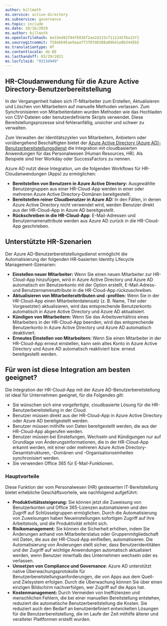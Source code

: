 ```yaml
---
author: billmath
ms.service: active-directory
ms.subservice: governance
ms.topic: include
ms.date: 10/16/2019
ms.author: billmath
ms.openlocfilehash: be33e492f44f6926f2ae2d133cf112245fba15f1
ms.sourcegitcommit: f28ebb95ae9aaaff3f87d8388a09b41e0b3445b5
ms.translationtype: HT
ms.contentlocale: de-DE
ms.lasthandoff: 03/29/2021
ms.locfileid: "93134949"
---
```

## <a name="cloud-hr-application-to-azure-active-directory-user-provisioning"></a>HR-Cloudanwendung für die Azure Active Directory-Benutzerbereitstellung

In der Vergangenheit haben sich IT-Mitarbeiter zum Erstellen, Aktualisieren und Löschen von Mitarbeitern auf manuelle Methoden verlassen. Zum Synchronisieren von Mitarbeiterdaten wurden Methoden wie das Hochladen von CSV-Dateien oder benutzerdefinierte Skripts verwendet. Diese Bereitstellungsprozesse sind fehleranfällig, unsicher und schwer zu verwalten.

Zum Verwalten der Identitätszyklen von Mitarbeitern, Anbietern oder vorübergehend Beschäftigten bietet der [Azure Active Directory (Azure AD)-Benutzerbereitstellungsdienst](../articles/active-directory/app-provisioning/user-provisioning.md) die Integration mit cloudbasierten Anwendungen für das Personalwesen (Human Resources, HR). Als Beispiele sind hier Workday oder SuccessFactors zu nennen.

Azure AD nutzt diese Integration, um die folgenden Workflows für HR-Cloudanwendungen (Apps) zu ermöglichen:

- **Bereitstellen von Benutzern in Azure Active Directory:** Ausgewählte Benutzergruppen aus einer HR-Cloud-App werden in einer oder mehreren Azure Active Directory-Domänen bereitgestellt.
- **Bereitstellen reiner Cloudbenutzer in Azure AD:** In den Fällen, in denen Azure Active Directory nicht verwendet wird, werden Benutzer direkt aus der HR-Cloud-App in Azure AD bereitgestellt.
- **Rückschreiben in die HR-Cloud-App**: E-Mail-Adressen und Benutzernamenattribute werden aus Azure AD zurück in die HR-Cloud-App geschrieben.


## <a name="enabled-hr-scenarios"></a>Unterstützte HR-Szenarien

Der Azure AD-Benutzerbereitstellungsdienst ermöglicht die Automatisierung der folgenden HR-basierten Identity Lifecycle Management-Szenarien:

- **Einstellen neuer Mitarbeiter:** Wenn Sie einen neuen Mitarbeiter zur HR-Cloud-App hinzufügen, wird in Azure Active Directory und Azure AD automatisch ein Benutzerkonto mit der Option erstellt, E-Mail-Adress- und Benutzernamenattribute in die HR-Cloud-App rückzuschreiben.
- **Aktualisieren von Mitarbeiterattributen und -profilen:** Wenn Sie in der HR-Cloud-App einen Mitarbeiterdatensatz (z. B. Name, Titel oder Vorgesetzter) aktualisieren, wird das entsprechende Benutzerkonto automatisch in Azure Active Directory und Azure AD aktualisiert.
- **Kündigen von Mitarbeitern:** Wenn Sie das Arbeitsverhältnis eines Mitarbeiters in der HR-Cloud-App beenden, wird das entsprechende Benutzerkonto in Azure Active Directory und Azure AD automatisch deaktiviert.
- **Erneutes Einstellen von Mitarbeitern:** Wenn Sie einen Mitarbeiter in der HR-Cloud-App erneut einstellen, kann sein altes Konto in Azure Active Directory und Azure AD automatisch reaktiviert bzw. erneut bereitgestellt werden.

## <a name="who-is-this-integration-best-suited-for"></a>Für wen ist diese Integration am besten geeignet?

Die Integration der HR-Cloud-App mit der Azure AD-Benutzerbereitstellung ist ideal für Unternehmen geeignet, für die Folgendes gilt:

- Sie wünschen sich eine vorgefertigte, cloudbasierte Lösung für die HR-Benutzerbereitstellung in der Cloud.
- Benutzer müssen direkt aus der HR-Cloud-App in Azure Active Directory oder Azure AD bereitgestellt werden.
- Benutzer müssen mithilfe von Daten bereitgestellt werden, die aus der HR-Cloud-App abgerufen werden.
- Benutzer müssen bei Einstellungen, Wechseln und Kündigungen nur auf Grundlage von Änderungsinformationen, die in der HR-Cloud-App erkannt werden, mit einer oder mehreren Azure Active Directory-Gesamtstrukturen, -Domänen und -Organisationseinheiten synchronisiert werden.
- Sie verwenden Office 365 für E-Mail-Funktionen.


### <a name="key-benefits"></a>Hauptvorteile

Diese Funktion der vom Personalwesen (HR) gesteuerten IT-Bereitstellung bietet erhebliche Geschäftsvorteile, wie nachfolgend aufgeführt:

- **Produktivitätssteigerung:** Sie können jetzt die Zuweisung von Benutzerkonten und Office 365-Lizenzen automatisieren und den Zugriff auf Schlüsselgruppen ermöglichen. Durch die Automatisierung von Zuweisungen haben Neueinstellungen sofortigen Zugriff auf ihre Arbeitstools, und die Produktivität erhöht sich.
- **Risikomanagement:** Sie können die Sicherheit erhöhen, indem Sie Änderungen anhand von Mitarbeiterstatus oder Gruppenmitgliedschaft mit Daten, die aus der HR-Cloud-App einfließen, automatisieren. Die Automatisierung von Änderungen stellt sicher, dass Benutzeridentitäten und der Zugriff auf wichtige Anwendungen automatisch aktualisiert werden, wenn Benutzer innerhalb des Unternehmen wechseln oder es verlassen.
- **Umsetzen von Compliance und Governance**: Azure AD unterstützt native Überwachungsprotokolle für Benutzerbereitstellungsanforderungen, die von Apps aus dem Quell- und Zielsystem erfolgen. Durch die Überwachung können Sie über einen einzigen Bildschirm nachverfolgen, wer Zugriff auf die Apps hat.
- **Kostenmanagement:** Durch Vermeiden von Ineffizienzen und menschlichen Fehlern, die bei einer manuellen Bereitstellung entstehen, reduziert die automatische Benutzerbereitstellung die Kosten. Sie reduziert auch den Bedarf an benutzerdefiniert entwickelten Lösungen für die Benutzerbereitstellung, die im Laufe der Zeit mithilfe älterer und veralteter Plattformen erstellt wurden.
